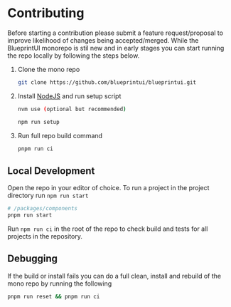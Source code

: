 # Contributing

Before starting a contribution please submit a feature request/proposal to improve likelihood of changes being accepted/merged. While the BlueprintUI monorepo is stil new and in early stages you can start running the repo locally by following the steps below.

1. Clone the mono repo

   ```bash
   git clone https://github.com/blueprintui/blueprintui.git
   ```

2. Install [NodeJS](https://nodejs.org/en/) and run setup script

   ```bash
   nvm use (optional but recommended)

   npm run setup
   ```

3. Run full repo build command
   ```bash
   pnpm run ci
   ```

## Local Development

Open the repo in your editor of choice. To run a project in the project directory run `npm run start`

```bash
# /packages/components
pnpm run start
```

Run `npm run ci` in the root of the repo to check build and tests for all projects in the repository.

## Debugging

If the build or install fails you can do a full clean, install and rebuild of the mono repo by running the following

```bash
pnpm run reset && pnpm run ci
```
